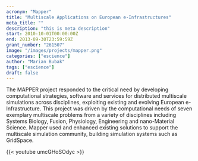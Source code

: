 ```yaml
---
acronym: "Mapper"
title: "Multiscale Applications on European e-Infrastructures"
meta_title: ""
description: "this is meta description"
start: 2010-10-01T00:00:00Z
end: 2013-09-30T23:59:59Z
grant_number: "261507"
image: "/images/projects/mapper.png"
categories: ["escience"]
author: "Marian Bubak"
tags: ["escience"]
draft: false
---
```


The MAPPER project responded to the critical need by developing computational
strategies, software and services for distributed multiscale simulations across
disciplines, exploiting existing and evolving European e-Infrastructure. This
project was driven by the computational needs of seven exemplary multiscale
problems from a variety of disciplines including Systems Biology, Fusion,
Physiology, Engineering and nano-Material Science. Mapper used and enhanced
existing solutions to support the multiscale simulation community, building
simulation systems such as GridSpace.

{{< youtube umcGHoSOdyc >}}
